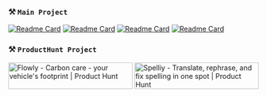 ### **⚒️ ``Main Project``**<br>
[![Readme Card](https://github-readme-stats.vercel.app/api/pin/?username=Thomasperge&repo=GoodFarm&show_owner=true&theme=dark)](https://github.com/thomasperge/GoodFarm)
[![Readme Card](https://github-readme-stats.vercel.app/api/pin/?username=Thomasperge&repo=CryptoCurrency-Desktop-apps&show_owner=true&theme=dark)](https://github.com/thomasperge/CryptoCurrency-Desktop-apps)
[![Readme Card](https://github-readme-stats.vercel.app/api/pin/?username=Thomasperge&repo=spelliyFront&show_owner=true&theme=dark)](https://github.com/thomasperge/spelliyFront)
[![Readme Card](https://github-readme-stats.vercel.app/api/pin/?username=Thomasperge&repo=Flowly&show_owner=true&theme=dark)](https://github.com/thomasperge/Flowly)
### **⚒️ ``ProductHunt Project``**<br>
<a href="https://www.producthunt.com/posts/flowly-3?utm_source=badge-featured&utm_medium=badge&utm_souce=badge-flowly&#0045;3" target="_blank"><img src="https://api.producthunt.com/widgets/embed-image/v1/featured.svg?post_id=410061&theme=dark" alt="Flowly - Carbon&#0032;care&#0032;&#0045;&#0032;your&#0032;vehicle&#0039;s&#0032;footprint | Product Hunt" style="width: 250px; height: 54px;" width="250" height="54" /></a> <a href="https://www.producthunt.com/posts/spelliy?utm_source=badge-featured&utm_medium=badge&utm_souce=badge-spelliy" target="_blank"><img src="https://api.producthunt.com/widgets/embed-image/v1/featured.svg?post_id=421596&theme=neutral" alt="Spelliy - Translate&#0044;&#0032;rephrase&#0044;&#0032;and&#0032;fix&#0032;spelling&#0032;in&#0032;one&#0032;spot | Product Hunt" style="width: 250px; height: 54px;" width="250" height="54" /></a>
